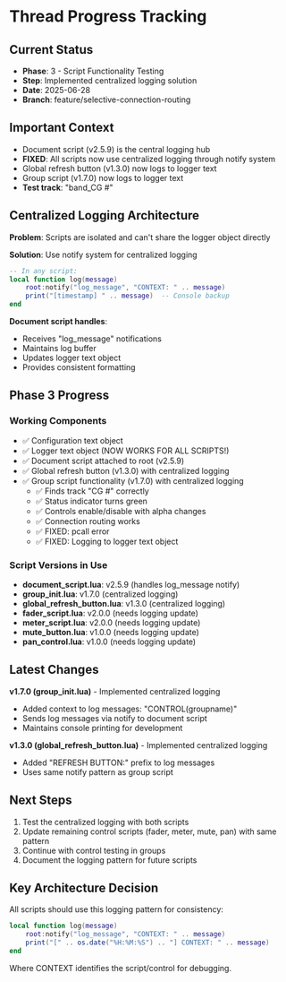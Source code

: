 # Thread Progress Tracking

## Current Status
- **Phase**: 3 - Script Functionality Testing
- **Step**: Implemented centralized logging solution
- **Date**: 2025-06-28
- **Branch**: feature/selective-connection-routing

## Important Context
- Document script (v2.5.9) is the central logging hub
- **FIXED**: All scripts now use centralized logging through notify system
- Global refresh button (v1.3.0) now logs to logger text
- Group script (v1.7.0) now logs to logger text
- **Test track**: "band_CG #"

## Centralized Logging Architecture
**Problem**: Scripts are isolated and can't share the logger object directly

**Solution**: Use notify system for centralized logging
```lua
-- In any script:
local function log(message)
    root:notify("log_message", "CONTEXT: " .. message)
    print("[timestamp] " .. message)  -- Console backup
end
```

**Document script handles**:
- Receives "log_message" notifications
- Maintains log buffer
- Updates logger text object
- Provides consistent formatting

## Phase 3 Progress

### Working Components
- ✅ Configuration text object
- ✅ Logger text object (NOW WORKS FOR ALL SCRIPTS!)
- ✅ Document script attached to root (v2.5.9)
- ✅ Global refresh button (v1.3.0) with centralized logging
- ✅ Group script functionality (v1.7.0) with centralized logging
  - ✅ Finds track "CG #" correctly
  - ✅ Status indicator turns green
  - ✅ Controls enable/disable with alpha changes
  - ✅ Connection routing works
  - ✅ FIXED: pcall error
  - ✅ FIXED: Logging to logger text object

### Script Versions in Use
- **document_script.lua**: v2.5.9 (handles log_message notify)
- **group_init.lua**: v1.7.0 (centralized logging)
- **global_refresh_button.lua**: v1.3.0 (centralized logging)
- **fader_script.lua**: v2.0.0 (needs logging update)
- **meter_script.lua**: v2.0.0 (needs logging update)
- **mute_button.lua**: v1.0.0 (needs logging update)
- **pan_control.lua**: v1.0.0 (needs logging update)

## Latest Changes
**v1.7.0 (group_init.lua)** - Implemented centralized logging
- Added context to log messages: "CONTROL(groupname)"
- Sends log messages via notify to document script
- Maintains console printing for development

**v1.3.0 (global_refresh_button.lua)** - Implemented centralized logging
- Added "REFRESH BUTTON:" prefix to log messages
- Uses same notify pattern as group script

## Next Steps
1. Test the centralized logging with both scripts
2. Update remaining control scripts (fader, meter, mute, pan) with same pattern
3. Continue with control testing in groups
4. Document the logging pattern for future scripts

## Key Architecture Decision
All scripts should use this logging pattern for consistency:
```lua
local function log(message)
    root:notify("log_message", "CONTEXT: " .. message)
    print("[" .. os.date("%H:%M:%S") .. "] CONTEXT: " .. message)
end
```
Where CONTEXT identifies the script/control for debugging.
